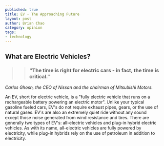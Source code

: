 ```yaml
---
published: true
title: EV - The Approaching Future
layout: post
author: Brian Chao
category: opinion
tags:
- technology
---
```


## What are Electric Vehicles?

>> ### "The time is right for electric cars - in fact, the time is critical."
   *Carlos Ghosn, the CEO of Nissan and the chairman of Mitsubishi Motors.*

 An EV, short for electric vehicle, is a "fully electric vehicle that runs on a rechargeable battery powering an electric motor". Unlike your typical gasoline fueled cars, EV's do not require exhaust pipes, gears, or the use of natural gases. EV's are also an extremely quiet ride without any sound except those noise generated from wind resistance and tires. There are generally two types of EV's: all-electric vehicles and plug-in hybrid electric vehicles. As with its name, all-electric vehicles are fully powered by electricity, while plug-in hybrids rely on the use of petroleum in addition to electricity.


